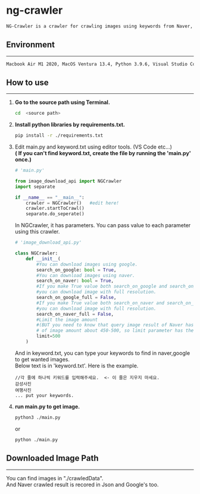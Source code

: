 # <b>ng-crawler</b>
```zsh
NG-Crawler is a crawler for crawling images using keywords from Naver, Google at the same time.
```

## <b>Environment</b>
---
```zsh
Macbook Air M1 2020, MacOS Ventura 13.4, Python 3.9.6, Visual Studio Code 1.79.1 (Universal)
```

## <b>How to use</b>
---
1. <b>Go to the source path using Terminal.</b> <br/>
    ``` zsh
    cd  <source path>
    ```
2. <b>Install python libraries by requirements.txt.</b> <br/>
    ```zsh
    pip install -r ./requirements.txt
    ``` 
3. Edit main.py and keyword.txt using editor tools. (VS Code etc...)<br/>
    <b>( If you can't find keyword.txt, create the file by running the 'main.py' once.)</b>
    <br/>
    ``` python
    # 'main.py'

    from image_download_api import NGCrawler
    import separate

    if __name__ == "__main__":
        crawler = NGCrawler()   #edit here!
        crawler.startToCrawl()
        separate.do_seperate()

    ```

    In NGCrawler, it has parameters. You can pass value to each parameter using this crawler. 
    ```python
    # 'image_download_api.py'
    
    class NGCrawler:
        def __init__(
            #You can download images using google. 
            search_on_google: bool = True, 
            #You can download images using naver. 
            search_on_naver: bool = True, 
            #If you make True value both search_on_google and search_on_google_full, 
            #you can download image with full resolution.
            search_on_google_full = False, 
            #If you make True value both search_on_naver and search_on_naver_full, 
            #you can download image with full resolution.
            search_on_naver_full = False,
            #Limit the image amount 
            #(BUT you need to know that query image result of Naver has limitation 
            # of image amount about 450-500, so limit parameter has the limit 500.)
            limit=500 
        ) 
    ```

    And in keyword.txt, you can type your keywords to find in naver,google to get wanted images.<br/>
    Below text is in 'keyword.txt'. Here is the example. 

    ```
    //각 줄에 하나씩 키워드를 입력해주세요.  <- 이 줄은 지우지 마세요.
    감성사진
    여행사진 
    ... put your keywords.
    ```
4. <b>run main.py to get image.</b>

    ```zsh
    python3 ./main.py
    ```
    or
     ```zsh
    python ./main.py
    ```

## <b>Downloaded Image Path</b>
---
You can find images in "./crawledData". <br/>
And Naver crawled result is recored in Json and Google's too. 
